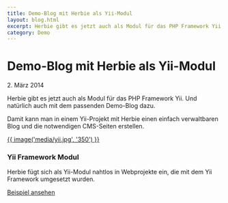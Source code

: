 ```yaml
---
title: Demo-Blog mit Herbie als Yii-Modul
layout: blog.html
excerpt: Herbie gibt es jetzt auch als Modul für das PHP Framework Yii. Und natürlich auch mit dem passenden Demo-Blog dazu.
category: Demo
---
```


# Demo-Blog mit Herbie als Yii-Modul

2\. März 2014

Herbie gibt es jetzt auch als Modul für das PHP Framework Yii. Und natürlich auch mit dem passenden Demo-Blog dazu.

Damit kann man in einem Yii-Projekt mit Herbie einen einfach verwaltbaren Blog und die notwendigen CMS-Seiten erstellen.

<div class="media">
    <a href="http://demo.getherbie.org/yii" target="_blank">{{ image('media/yii.jpg', '350') }}</a>
    <h3>Yii Framework Modul</h3>
    <p>Herbie fügt sich als Yii-Modul nahtlos in Webprojekte ein, die mit dem Yii Framework umgesetzt wurden.</p>
    <p><a href="http://demo.getherbie.org/yii" target="_blank">Beispiel ansehen</a></p>
</div>